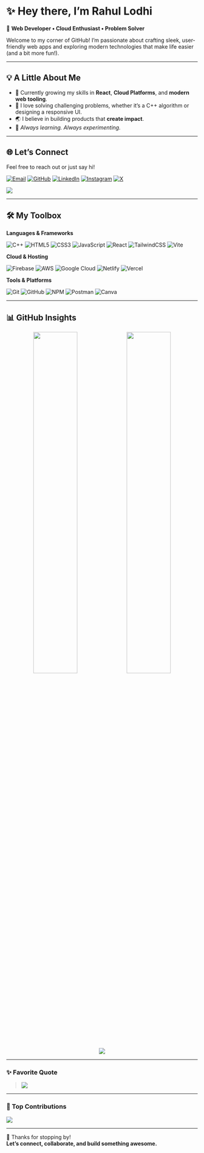 # ✨ Hey there, I’m Rahul Lodhi

🚀 **Web Developer • Cloud Enthusiast • Problem Solver**

Welcome to my corner of GitHub! I’m passionate about crafting sleek, user-friendly web apps and exploring modern technologies that make life easier (and a bit more fun!).

---

## 💡 A Little About Me

- 🌱 Currently growing my skills in **React**, **Cloud Platforms**, and **modern web tooling**.
- 🧩 I love solving challenging problems, whether it’s a C++ algorithm or designing a responsive UI.
- 🌏 I believe in building products that **create impact**.
- 🎯 *Always learning. Always experimenting.*

---

## 🌐 Let’s Connect

Feel free to reach out or just say hi!

[![Email](https://img.shields.io/badge/Email-D14836?style=for-the-badge&logo=gmail&logoColor=white)](mailto:rahul.lodhi39182@gmail.com)
[![GitHub](https://img.shields.io/badge/GitHub-181717?style=for-the-badge&logo=github&logoColor=white)](https://github.com/RahulLodhi0405)
[![LinkedIn](https://img.shields.io/badge/LinkedIn-0077B5?style=for-the-badge&logo=linkedin&logoColor=white)](https://www.linkedin.com/in/rahullodhisdr)
[![Instagram](https://img.shields.io/badge/Instagram-E4405F?style=for-the-badge&logo=instagram&logoColor=white)](https://instagram.com/_rahul.lodhi_)
[![X](https://img.shields.io/badge/X-000000?style=for-the-badge&logo=X&logoColor=white)](https://x.com/Rahul_P_A_S)

[![](https://visitcount.itsvg.in/api?id=RahulLodhi0405&label=Profile%20Views&color=0&icon=0)](https://visitcount.itsvg.in)

---

## 🛠️ My Toolbox

**Languages & Frameworks**

![C++](https://img.shields.io/badge/C++-00599C?style=for-the-badge&logo=c%2B%2B&logoColor=white)
![HTML5](https://img.shields.io/badge/HTML5-E34F26?style=for-the-badge&logo=html5&logoColor=white)
![CSS3](https://img.shields.io/badge/CSS3-1572B6?style=for-the-badge&logo=css3&logoColor=white)
![JavaScript](https://img.shields.io/badge/JavaScript-F7DF1E?style=for-the-badge&logo=javascript&logoColor=black)
![React](https://img.shields.io/badge/React-20232A?style=for-the-badge&logo=react&logoColor=61DAFB)
![TailwindCSS](https://img.shields.io/badge/Tailwind_CSS-38B2AC?style=for-the-badge&logo=tailwind-css&logoColor=white)
![Vite](https://img.shields.io/badge/Vite-646CFF?style=for-the-badge&logo=vite&logoColor=white)

**Cloud & Hosting**

![Firebase](https://img.shields.io/badge/Firebase-FFCA28?style=for-the-badge&logo=firebase&logoColor=black)
![AWS](https://img.shields.io/badge/AWS-FF9900?style=for-the-badge&logo=amazonaws&logoColor=white)
![Google Cloud](https://img.shields.io/badge/Google_Cloud-4285F4?style=for-the-badge&logo=google-cloud&logoColor=white)
![Netlify](https://img.shields.io/badge/Netlify-00C7B7?style=for-the-badge&logo=netlify&logoColor=white)
![Vercel](https://img.shields.io/badge/Vercel-000000?style=for-the-badge&logo=vercel&logoColor=white)

**Tools & Platforms**

![Git](https://img.shields.io/badge/Git-F05033?style=for-the-badge&logo=git&logoColor=white)
![GitHub](https://img.shields.io/badge/GitHub-181717?style=for-the-badge&logo=github&logoColor=white)
![NPM](https://img.shields.io/badge/NPM-CB3837?style=for-the-badge&logo=npm&logoColor=white)
![Postman](https://img.shields.io/badge/Postman-FF6C37?style=for-the-badge&logo=postman&logoColor=white)
![Canva](https://img.shields.io/badge/Canva-00C4CC?style=for-the-badge&logo=canva&logoColor=white)

---

## 📊 GitHub Insights

<p align="center">
  <img src="https://github-readme-stats.vercel.app/api?username=RahulLodhi0405&theme=radical&show_icons=true&hide_border=false&count_private=true" width="48%" />
  <img src="https://github-readme-streak-stats.herokuapp.com/?user=RahulLodhi0405&theme=radical&hide_border=false" width="48%" />
</p>
<p align="center">
  <img src="https://github-readme-stats.vercel.app/api/top-langs/?username=RahulLodhi0405&theme=radical&layout=compact&hide_border=false" />
</p>

---

### ✨ Favorite Quote

> ![](https://quotes-github-readme.vercel.app/api?type=horizontal&theme=radical)

---

### 🌟 Top Contributions

![](https://github-contributor-stats.vercel.app/api?username=RahulLodhi0405&limit=5&theme=radical&combine_all_yearly_contributions=true)

---

🙌 Thanks for stopping by!  
**Let’s connect, collaborate, and build something awesome.**

